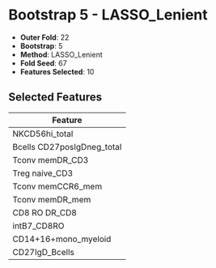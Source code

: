 # Bootstrap 5 - LASSO_Lenient

- **Outer Fold**: 22
- **Bootstrap**: 5
- **Method**: LASSO_Lenient
- **Fold Seed**: 67
- **Features Selected**: 10

## Selected Features

| Feature |
|---------|
| NKCD56hi_total |
| Bcells CD27posIgDneg_total |
| Tconv memDR_CD3 |
| Treg naive_CD3 |
| Tconv memCCR6_mem |
| Tconv memDR_mem |
| CD8 RO DR_CD8 |
| intB7_CD8RO |
| CD14+16+mono_myeloid |
| CD27IgD_Bcells |
